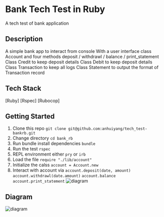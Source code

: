 # Bank Tech Test in Ruby
A tech test of bank application

## Description
A simple bank app to interact from console
With a user interface class Account and four methods deposit / withdrawl / balance / print_statement
Class Credit to keep deposit details
Class Debit to keep deposit details
Class Transaction to keep all logs
Class Statement to output the format of Transaction record

## Tech Stack
[Ruby]
[Rspec]
[Rubocop]

## Getting Started
1. Clone this repo `git clone git@github.com:anhuiyang/tech_test-bankrb.git`
2. Change directory  `cd bank_rb`
3. Run bundle install dependencies `bundle`
4. Run the test `rspec`
5. REPL environment either `pry` or `irb`
6. Load the file `require "./lib/account"`
7. Initialize the calss `account = Account.new`
8. Interact with account via `account.deposit(date, amount)` `account.withdrawl(date.amount)` `account.balance` `account.print_statement`
 ![diagram](https://github.com/anhuiyang/tech_test-bankrb/blob/master/images/Screenshot%202019-03-12%20at%203.27.18%20pm.png?raw=true)

## Diagram
![diagram](https://github.com/anhuiyang/tech_test-bankrb/blob/master/images/bank%20-%20diagram.png?raw=true)
